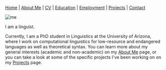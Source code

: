 [Home](index.md) | [About Me](aboutme.md) | [CV](https://zupon.github.io/files/zupon_cv.pdf) | [Education](education.md) | [Employment](employment.md) | [Projects](projects.md) | [Contact](contact.md)

![me](https://zupon.github.io/images/redhat.jpg)

I am a linguist.


Currently, I am a PhD student in Linguistics at the University of Arizona, where I work on computational linguistics for low-resource and endangered languages as well as theoretical syntax. You can learn more about my general interests (academic and non-academic) on my [About Me](aboutme.md) page, or you can take a look at some of the specific projects I've been working on on my [Projects](projects.md) page.  
